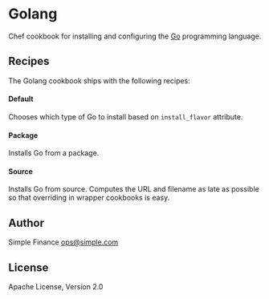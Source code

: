 # Golang
Chef cookbook for installing and configuring the [Go](golang.org) programming
language.

## Recipes
The Golang cookbook ships with the following recipes:

#### Default
Chooses which type of Go to install based on `install_flavor` attribute.

#### Package
Installs Go from a package.

#### Source
Installs Go from source. Computes the URL and filename as late as possible so
that overriding in wrapper cookbooks is easy.

## Author
Simple Finance <ops@simple.com>

## License
Apache License, Version 2.0

